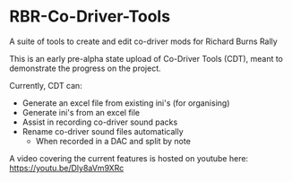 # RBR-Co-Driver-Tools
A suite of tools to create and edit co-driver mods for Richard Burns Rally


This is an early pre-alpha state upload of Co-Driver Tools (CDT), meant to demonstrate the progress on the project.

Currently, CDT can:
- Generate an excel file from existing ini's (for organising)
- Generate ini's from an excel file
- Assist in recording co-driver sound packs
- Rename co-driver sound files automatically
  - When recorded in a DAC and split by note

 A video covering the current features is hosted on youtube here:
https://youtu.be/Dly8aVm9XRc
